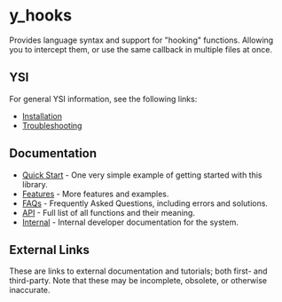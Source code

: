 # y_hooks

Provides language syntax and support for "hooking" functions.  Allowing you to intercept them, or use the same callback in multiple files at once.

## YSI

For general YSI information, see the following links:

* [Installation](../installation.md)
* [Troubleshooting](../troubleshooting.md)

## Documentation

* [Quick Start](y_hooks/quick-start.md) - One very simple example of getting started with this library.
* [Features](y_hooks/features.md) - More features and examples.
* [FAQs](y_hooks/faqs.md) - Frequently Asked Questions, including errors and solutions.
* [API](y_hooks/api.md) - Full list of all functions and their meaning.
* [Internal](y_hooks/internal.md) - Internal developer documentation for the system.

## External Links

These are links to external documentation and tutorials; both first- and third-party.  Note that these may be incomplete, obsolete, or otherwise inaccurate.

